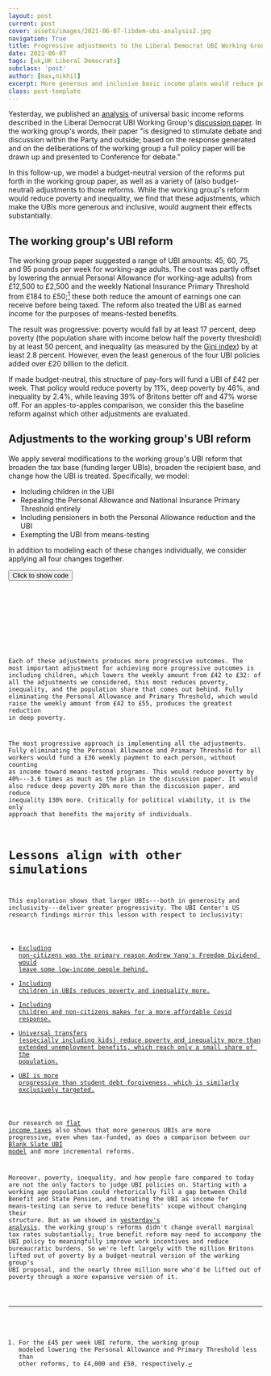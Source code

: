 ```yaml
---
layout: post
current: post
cover: assets/images/2021-06-07-libdem-ubi-analysis2.jpg
navigation: True
title: Progressive adjustments to the Liberal Democrat UBI Working Group's reforms
date: 2021-06-07
tags: [uk,UK Liberal Democrats]
subclass: 'post'
author: [max,nikhil]
excerpt: More generous and inclusive basic income plans would reduce poverty and inequality more, and benefit more people.
class: post-template
---
```


<script src="https://cdn.plot.ly/plotly-latest.min.js"></script>
<script src="https://requirejs.org/docs/release/2.3.5/minified/require.js"></script>
<script src="https://ajax.googleapis.com/ajax/libs/jquery/3.5.1/jquery.min.js"></script>

Yesterday, we published an [analysis](https://www.ubicenter.org/lib-dem-policy-paper) of universal basic income reforms described in the Liberal Democrat UBI Working Group's [discussion paper](https://d3n8a8pro7vhmx.cloudfront.net/libdems/pages/1811/attachments/original/1621669347/145_-_Universal_Basic_Income.docx_%281%29.pdf?1621669347). In the working group's words, their paper "is designed to stimulate debate and discussion within the Party and outside; based on the response generated and on the deliberations of the working group a full policy paper will be drawn up and presented to Conference for debate."

In this follow-up, we model a budget-neutral version of the reforms put forth in the working group paper, as well as a variety of (also budget-neutral) adjustments to those reforms. While the working group's reform would reduce poverty and inequality, we find that these adjustments, which make the UBIs more generous and inclusive, would augment their effects substantially.

## The working group's UBI reform

The working group paper suggested a range of UBI amounts: 45, 60, 75, and 95 pounds per week for working-age adults. The cost was partly offset by lowering the annual Personal Allowance (for working-age adults) from £12,500 to £2,500 and the weekly National Insurance Primary Threshold from £184 to £50;[^1] these both reduce the amount of earnings one can receive before being taxed. The reform also treated the UBI as earned income for the purposes of means-tested benefits.

The result was progressive: poverty would fall by at least 17 percent, deep poverty (the population share with income below half the poverty threshold) by at least 50 percent, and inequality (as measured by the [Gini index](https://en.wikipedia.org/wiki/Gini_coefficient)) by at least 2.8 percent. However, even the least generous of the four UBI policies added over £20 billion to the deficit.

<div>
  <script>
    $(document).ready(function(){
      $("#graph_graph_verbal_tonight_1").load("{{site.baseurl}}assets/markdown_assets/libdem-ubi-analysis/graph_verbal_tonight_1.html");
    });
  </script>
</div>
<div id = "graph_graph_verbal_tonight_1"></div>

If made budget-neutral, this structure of pay-fors will fund a UBI of £42 per week. That policy would reduce poverty by 11%, deep poverty by 46%, and inequality by 2.4%, while leaving 39% of Britons better off and 47% worse off. For an apples-to-apples comparison, we consider this the baseline reform against which other adjustments are evaluated.

## Adjustments to the working group's UBI reform

We apply several modifications to the working group's UBI reform that broaden the tax base (funding larger UBIs), broaden the recipient base, and change how the UBI is treated. Specifically, we model:
- Including children in the UBI
- Repealing the Personal Allowance and National Insurance Primary Threshold entirely
- Including pensioners in both the Personal Allowance reduction and the UBI
- Exempting the UBI from means-testing

In addition to modeling each of these changes individually, we consider applying all four changes together.

[^1]: For the £45 per week UBI reform, the working group modeled lowering the Personal Allowance and Primary Threshold less than other reforms, to £4,000 and £50, respectively.

<button onclick="show_code_disciplinary_beginning()">Click to show code</button>
<div id="code_block_disciplinary_beginning" style="display: none;">
  <pre>
    <code>
from ubicenter import format_fig
from openfisca_uk import Microsimulation
import numpy as np
import pandas as pd
import plotly.express as px
from reform import (
    WA_adult_UBI,
    all_UBI,
    adult_UBI,
    non_pensioner_UBI,
    set_PA,
    set_PT,
    set_PA_for_WA_adults,
    include_UBI_in_means_tests,
    net_cost,
)

reform_df = pd.DataFrame(
    {
        "Adult PA (£/year)": [12500, 2500, 0, 2500, 2500, 2500, 0],
        "Pensioner PA (£/year)": [12500, 12500, 12500, 2500, 12500, 12500, 0],
        "NI Primary Threshold (£/week)": [183, 50, 0, 50, 50, 50, 0],
        "UBI for children": [False, False, False, False, True, False, True],
        "UBI for pensioners": [False, False, False, True, False, False, True],
        "UBI in means tests": [False, True, True, True, True, False, False],
    }
)

baseline = Microsimulation(year=2020)


def create_reform(params: dict):
    reform = []
    reform += [set_PA(float(params["Pensioner PA (£/year)"]))]
    reform += [set_PA_for_WA_adults(float(params["Adult PA (£/year)"]))]
    reform += [set_PT(float(params["NI Primary Threshold (£/week)"]))]
    tax_reform_sim = Microsimulation(*reform, year=2020)
    revenue = net_cost(tax_reform_sim, baseline)
    if params["UBI for children"]:  # doesn't handle non-adult UBIs
        if params["UBI for pensioners"]:
            ubi_reform_func = all_UBI
            population = baseline.calc("people").sum()
        else:
            ubi_reform_func = non_pensioner_UBI
            population = (
                baseline.calc("is_child").sum()
                + baseline.calc("is_WA_adult").sum()
            )
    else:
        if params["UBI for pensioners"]:
            ubi_reform_func = adult_UBI
            population = baseline.calc("is_adult").sum()
        else:
            ubi_reform_func = WA_adult_UBI
            population = baseline.calc("is_WA_adult").sum()
    if params["UBI in means tests"]:
        ubi_amount = int(revenue / population / 52) * 52
        net_revenue = -net_cost(
            baseline,
            Microsimulation(
                (
                    reform,
                    ubi_reform_func(ubi_amount),
                    include_UBI_in_means_tests(),
                ),
                year=2020,
            ),
        )
        prev_amounts = []
        while (
            net_revenue > 1e9 or net_revenue < -1e9
        ) and ubi_amount not in prev_amounts:
            old_ubi_amount = ubi_amount
            prev_amounts += [old_ubi_amount]
            ubi_amount += 1 * 52 * (2 * (net_revenue > 0) - 1)
            net_revenue = -net_cost(
                baseline,
                Microsimulation(
                    (
                        reform,
                        ubi_reform_func(ubi_amount),
                        include_UBI_in_means_tests(),
                    ),
                    year=2020,
                ),
            )
        reform += [ubi_reform_func(ubi_amount), include_UBI_in_means_tests()]
    else:
        ubi_amount = int(revenue / population / 52) * 52
        reform += [ubi_reform_func(ubi_amount)]
    return tuple(reform)


def rel(x, y):
    return (y - x) / x


UBI_amounts = []
poverty_changes = []
deep_poverty_changes = []
costs = []
winners = []
losers = []
gini_changes = []

from tqdm import trange

for i in range(len(reform_df)):
    reform = create_reform(reform_df.iloc[i])
    reform_sim = Microsimulation(reform, year=2020)
    UBI_amounts += [reform_sim.calc("UBI").max()]
    poverty_changes += [
        rel(
            baseline.calc("in_poverty_bhc", map_to="person").mean(),
            reform_sim.calc("in_poverty_bhc", map_to="person").mean(),
        )
    ]
    deep_poverty_changes += [
        rel(
            baseline.calc("in_deep_poverty_bhc", map_to="person").mean(),
            reform_sim.calc("in_deep_poverty_bhc", map_to="person").mean(),
        )
    ]
    gini_changes += [
        rel(
            baseline.calc("household_net_income", map_to="person").gini(),
            reform_sim.calc("household_net_income", map_to="person").gini(),
        )
    ]
    winners += [
        (
            reform_sim.calc("household_net_income", map_to="person")
            > baseline.calc("household_net_income", map_to="person") + 1
        ).mean()
    ]
    losers += [
        (
            reform_sim.calc("household_net_income", map_to="person")
            < baseline.calc("household_net_income", map_to="person") - 1
        ).mean()
    ]
    costs += [net_cost(baseline, reform_sim)]
    
results_df = pd.DataFrame(
    {
        "UBI amount (£/week)": (pd.Series(UBI_amounts) / 52).astype(int),
        "Poverty change (%)": pd.Series(poverty_changes).apply(
            lambda x: round(x * 100, 1)
        ),
        "Deep poverty change (%)": pd.Series(deep_poverty_changes).apply(
            lambda x: round(x * 100, 1)
        ),
        "Winners (%)": pd.Series(winners).apply(lambda x: round(x * 100, 1)),
        "Losers (%)": pd.Series(losers).apply(lambda x: round(x * 100, 1)),
        "Inequality change (%)": pd.Series(gini_changes).apply(
            lambda x: round(x * 100, 1)
        ),
        "Net cost (£bn/year)": pd.Series(costs).apply(
            lambda x: round(x / 1e9, 1)
        ),
    }
)

output = pd.concat([reform_df, results_df], axis=1)
output.index = [
    "Baseline",
    "Budget-neutral Working Group reform",
    "Full PA/PT elimination",
    "Include pensioners",
    "Include children",
    "Exclude from means tests",
    "All",
]
output

    </code>
  </pre>
</div>

<script>
function show_code_disciplinary_beginning() {
  var x = document.getElementById("code_block_disciplinary_beginning");
  if (x.style.display === "none") {
    x.style.display = "block";
  } else {
    x.style.display = "none";
  }
}
</script>

<div>
  <script>
    $(document).ready(function(){
      $("#graph_graph_disciplinary_beginning_1").load("{{site.baseurl}}assets/markdown_assets/post/graph_disciplinary_beginning_1.html");
    });
  </script>
</div>
<div id = "graph_graph_disciplinary_beginning_1"></div>

Each of these adjustments produces more progressive outcomes. The most important adjustment for achieving more progressive outcomes is including children, which lowers the weekly amount from £42 to £32: of all the adjustments we considered, this most reduces poverty, inequality, and the population share that comes out behind. Fully eliminating the Personal Allowance and Primary Threshold, which would raise the weekly amount from £42 to £55, produces the greatest reduction in deep poverty.

The most progressive approach is implementing all the adjustments. Fully eliminating the Personal Allowance and Primary Threshold for all workers would fund a £36 weekly payment to each person, without counting as income toward means-tested programs. This would reduce poverty by 40%---3.6 times as much as the plan in the discussion paper. It would also reduce deep poverty 20% more than the discussion paper, and reduce inequality 130% more. Critically for political viability, it is the only approach that benefits the majority of individuals.

# Lessons align with other simulations

This exploration shows that larger UBIs---both in generosity and inclusivity---deliver greater progressivity. The UBI Center's US research findings mirror this lesson with respect to inclusivity:
- [Excluding non-citizens was the primary reason Andrew Yang's Freedom Dividend would leave some low-income people behind.](https://www.ubicenter.org/why-some-low-income-people-come-out-behind-in-andrew-yangs-freedom-dividend) 
- [Including children in UBIs reduces poverty and inequality more.](https://www.ubicenter.org/child-ubi-share)
- [Including children and non-citizens makes for a more affordable Covid response.](https://www.ubicenter.org/how-universal-basic-income-can-keep-poverty-from-rising-amid-covid19)
- [Universal transfers (especially including kids) reduce poverty and inequality more than extended unemployment benefits, which reach only a small share of the population.](https://covid.ubicenter.org/fpuc)
- [UBI is more progressive than student debt forgiveness, which is similarly exclusively targeted.](https://www.ubicenter.org/student-debt)

Our research on [flat income taxes](https://www.ubicenter.org/us-flat-tax) also shows that more generous UBIs are more progressive, even when tax-funded, as does a comparison between our [Blank Slate UBI model](https://www.ubicenter.org/uk-blank-slate-ubi) and more incremental reforms.

Moreover, poverty, inequality, and how people fare compared to today are not the only factors to judge UBI policies on. Starting with a working age population could rhetorically fill a gap between Child Benefit and State Pension, and treating the UBI as income for means-testing can serve to reduce benefits' scope without changing their structure. But as we showed in [yesterday's analysis](https://www.ubicenter.org/lib-dem-policy-paper), the working group's reforms didn't change overall marginal tax rates substantially; true benefit reform may need to accompany the UBI policy to meaningfully improve work incentives and reduce bureaucratic burdens. So we're left largely with the million Britons lifted out of poverty by a budget-neutral version of the working group's UBI proposal, and the nearly three million more who'd be lifted out of poverty through a more expansive version of it.
